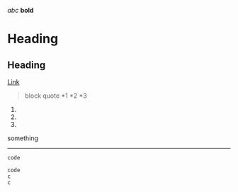 _abc_
__bold__
# Heading
## Heading
[Link](github.com)
> block quote
*1
*2
*3

1.
2.
3.

something
___
`code`
```
code
c
c
```
